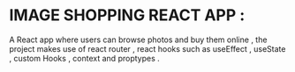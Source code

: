 # IMAGE SHOPPING REACT APP : 
A React app where users can browse photos and buy them
online , the project makes use of react router , react hooks such as useEffect , useState , custom Hooks , context and proptypes .
